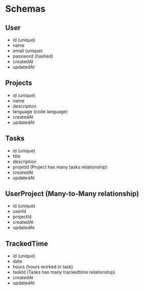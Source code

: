 # Schemas

## User
- id (unique)
- name
- email (unique)
- password (hashed)
- createdAt
- updatedAt

## Projects
- id (unique)
- name
- description
- language (code language)
- createdAt
- updatedAt

## Tasks
- id (unique)
- title
- description
- projetId (Project has many tasks relationship)
- createdAt
- updatedAt

## UserProject (Many-to-Many relationship)
- id (unique)
- userId
- projectId
- createdAt
- updatedAt

## TrackedTime
- id (unique)
- date
- hours (hours worked in task)
- taskId (Tasks has many trackedtime relationship)
- createdAt
- updatedAt

